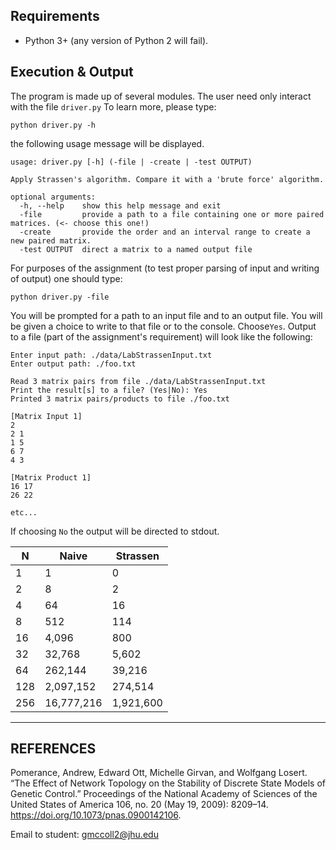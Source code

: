 
## Requirements

  * Python 3+ (any version of Python 2 will fail).

## Execution & Output

The program is made up of several modules. The user need only interact with the file `driver.py` To learn more, please type: 

```
python driver.py -h
```

the following usage message will be displayed.

```
usage: driver.py [-h] (-file | -create | -test OUTPUT)

Apply Strassen's algorithm. Compare it with a 'brute force' algorithm.

optional arguments:
  -h, --help    show this help message and exit
  -file         provide a path to a file containing one or more paired matrices. (<- choose this one!)
  -create       provide the order and an interval range to create a new paired matrix.
  -test OUTPUT  direct a matrix to a named output file
```

For purposes of the assignment (to test proper parsing of input and writing of output) one should type:

```
python driver.py -file
```

You will be prompted for a path to an input file and to an output file. You will be given a choice to write to that file or to the console. Choose`Yes`. Output to a file (part of the assignment's requirement) will look like the following:

```
Enter input path: ./data/LabStrassenInput.txt
Enter output path: ./foo.txt

Read 3 matrix pairs from file ./data/LabStrassenInput.txt
Print the result[s] to a file? (Yes|No): Yes
Printed 3 matrix pairs/products to file ./foo.txt

[Matrix Input 1]
2
2 1
1 5
6 7
4 3

[Matrix Product 1]
16 17
26 22

etc...
```

If choosing `No` the output will be directed to stdout. 


| N   | Naive      | Strassen  |
|-----|------------|-----------|
| 1   | 1          | 0         |
| 2   | 8          | 2         |
| 4   | 64         | 16        |
| 8   | 512        | 114       |
| 16  | 4,096      | 800       |
| 32  | 32,768     | 5,602     |
| 64  | 262,144    | 39,216    |
| 128 | 2,097,152  | 274,514   |
| 256 | 16,777,216 | 1,921,600 |

---

## REFERENCES
Pomerance, Andrew, Edward Ott, Michelle Girvan, and Wolfgang Losert. “The Effect of Network Topology on the Stability of Discrete State Models of Genetic Control.” Proceedings of the National Academy of Sciences of the United States of America 106, no. 20 (May 19, 2009): 8209–14. https://doi.org/10.1073/pnas.0900142106.


 Email to student: gmccoll2@jhu.edu